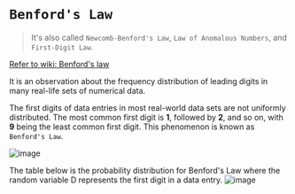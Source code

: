 # `Benford's Law`
> It's also called `Newcomb-Benford's Law`, `Law of Anomalous Numbers`, and `First-Digit Law`.

[Refer to wiki: Benford's law](https://www.wikiwand.com/en/Benford%27s_law)

It is an observation about the frequency distribution of leading digits in many real-life sets of numerical data.

The first digits of data entries in most real-world data sets are not uniformly distributed. The most common first digit is **1**, followed by **2**, and so on, with **9** being the least common first digit. This phenomenon is known as `Benford's Law`.

![image](https://user-images.githubusercontent.com/14041622/44396024-3c36a580-a56e-11e8-9dbf-12e733761e2b.png)


The table below is the probability distribution for Benford's Law where the random variable D represents the first digit in a data entry.
![image](https://user-images.githubusercontent.com/14041622/44396002-2b862f80-a56e-11e8-9c2d-0a982fbbc60d.png)
